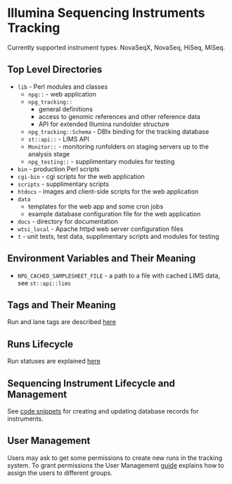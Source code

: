 Illumina Sequencing Instruments Tracking
========================================

Currently supported instrument types: NovaSeqX, NovaSeq, HiSeq, MiSeq.

Top Level Directories
---------------------

+ `lib` - Perl modules and classes
  + `npg::`          - web application
  + `npg_tracking::`
    + general definitions
    + access to genomic references and other reference data
    + API for extended Illumina rundolder structure
  + `npg_tracking::Schema` - DBIx binding for the tracking database
  + `st::api::`      - LIMS API
  + `Monitor::`      - monitoring runfolders on staging servers up to the
                       analysis stage
  + `npg_testing::`  - supplimentary modules for testing
+ `bin` - production Perl scripts
+ `cgi-bin` - cgi scripts for the web application
+ `scripts` - supplimentary scripts
+ `htdocs` - images and client-side scripts for the web application
+ `data`
  + templates for the web app and some cron jobs
  + example database configuration file for the web application
+ `docs` - directory for documentation
+ `wtsi_local` - Apache httpd web server configuration files
+ `t` - unit tests, test data, supplimentary scripts and modules for testing

Environment Variables and Their Meaning
---------------------------------------

+ `NPG_CACHED_SAMPLESHEET_FILE` - a path to a file with cached LIMS data,
                                  see `st::api::lims`

Tags and Their Meaning
----------------------
Run and lane tags are described [here](docs/tag_semantics.md)

Runs Lifecycle
--------------
Run statuses are explained [here](docs/run_states.md)

Sequencing Instrument Lifecycle and Management
----------------------------------------------
See [code snippets](docs/instruments.md) for creating and updating
database records for instruments.

User Management
---------------
Users may ask to get some permissions to create new runs in the tracking system. 
To grant permissions the User Management [guide](docs/user_management.md) 
explains how to assign the users to different groups.
